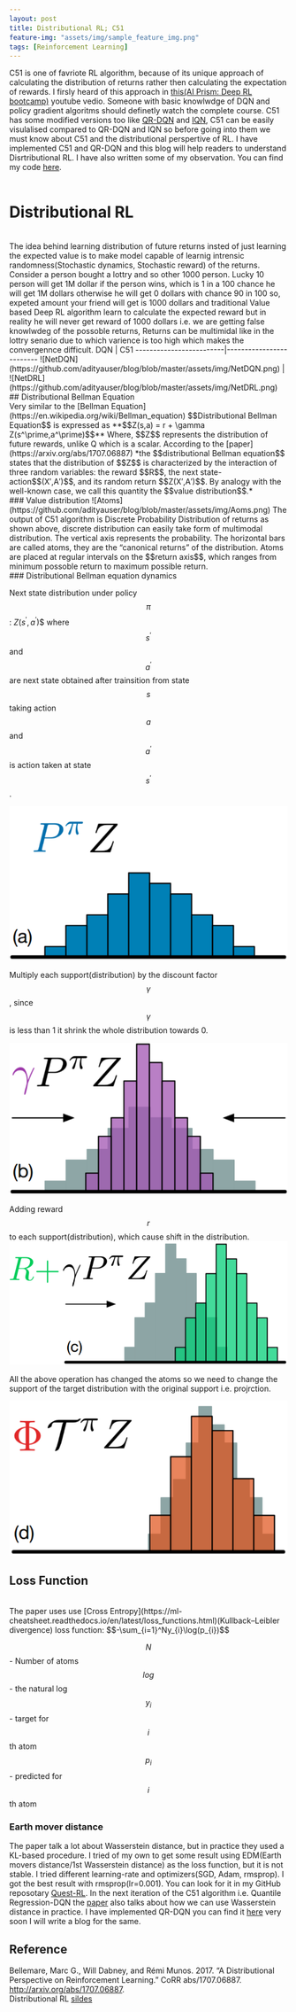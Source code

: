 ```yaml
---
layout: post
title: Distributional RL; C51
feature-img: "assets/img/sample_feature_img.png"
tags: [Reinforcement Learning]
---
```

C51 is one of favriote RL algorithm, because of its unique approach of calculating the distribution of returns rather then calculating the expectation of rewards. I firsly heard of this approach in <a href="https://www.youtube.com/watch?v=bsuvM1jO-4w">this(AI Prism: Deep RL bootcamp)</a> youtube vedio. Someone with basic knowlwdge of DQN and policy gradient algoritms should definetly watch the complete course. C51 has some modified versions too like [QR-DQN](https://arxiv.org/pdf/1710.10044.pdf) and [IQN](https://arxiv.org/abs/1806.06923), C51 can be easily visulalised compared to QR-DQN and IQN so before going into them we must know about C51 and the distributional perspertive of RL. I have implemented C51 and QR-DQN and this blog will help readers to understand Disrtributional RL. I have also written some of my observation. You can find my code [here](https://github.com/adityauser/Quest-RL/tree/master/Distributional-RL).<br> 
<br> 
# Distributional RL 
<br> 
The idea behind learning distribution of future returns insted of just learning the expected value is to make model capable of learnig intrensic randomness(Stochastic dynamics, Stochastic reward) of the returns. Consider a person bought a lottry and so other 1000 person. Lucky 10 person will get 1M dollar if the person wins, which is 1 in a 100 chance he will get 1M dollars otherwise he will get 0 dollars with chance 90 in 100 so, expeted amount your friend will get is 1000 dollars and traditional Value based Deep RL algorithm learn to calculate the expected reward but in reality he will never get reward of 1000 dollars i.e. we are getting false knowlwdeg of the possoble returns, Returns can be multimidal like in the lottry senario due to which varience is too high which makes the convergennce difficult.
DQN             |  C51
-------------------------|-------------------------
![NetDQN](https://github.com/adityauser/blog/blob/master/assets/img/NetDQN.png)  |  ![NetDRL](https://github.com/adityauser/blog/blob/master/assets/img/NetDRL.png) 
## Distributional Bellman Equation <br>
Very similar to the [Bellman Equation](https://en.wikipedia.org/wiki/Bellman_equation) $$Distributional Bellman Equation$$ is expressed as
**$$Z(s,a) = r + \gamma Z(s^\prime,a^\prime)$$**
Where, $$Z$$ represents the distribution of future rewards, unlike Q which is a scalar. According to the [paper](https://arxiv.org/abs/1707.06887) *the $$distributional Bellman equation$$ states that the distribution of $$Z$$ is characterized by the interaction of three random variables: the reward $$R$$, the next state-action$$(X′,A′)$$, and its random return $$Z(X′,A′)$$. By analogy with the well-known case, we call this quantity the $$value distribution$$.* 
<br>
### Value distribution 
![Atoms](https://github.com/adityauser/blog/blob/master/assets/img/Aoms.png) 
The output of C51 algorithm is Discrete Probability Distribution of returns as shown above, discrete distribution can easily take form of multimodal distribution. The vertical axis represents the probability. The horizontal bars are called atoms, they are the “canonical returns” of the distribution. Atoms are placed at regular intervals on the $$return axis$$, which ranges from minimum possoble return to maximum possible return.
<br>
### Distributional Bellman equation dynamics

Next state distribution under policy $$\pi$$: $Z(s^\prime,a^\prime)$$ where $$s^\prime$$ and $$a^\prime$$ are next state obtained after trainsition from state $$s$$ taking action $$a$$ and $$a^\prime$$ is action taken at state $$s^\prime$$.

![Next state distribution under policy $$\pi$$](https://github.com/adityauser/blog/blob/master/assets/img/Transition.png) 

Multiply each support(distribution) by the discount factor $$\gamma$$, since $$\gamma$$ is less than 1 it shrink the whole distribution towards 0.

![Discounting shrinks the distribution towards 0](https://github.com/adityauser/blog/blob/master/assets/img/Shrink.png) 

Adding reward $$r$$ to each support(distribution), which cause shift in the distribution.
![Add reward and shift](https://github.com/adityauser/blog/blob/master/assets/img/Shift.png) 

All the above operation has changed the atoms so we need to change the support of the target distribution with the original support i.e. projrction.

![Projection](https://github.com/adityauser/blog/blob/master/assets/img/Project.png) 


## Loss Function
<br>
The paper uses use [Cross Entropy](https://ml-cheatsheet.readthedocs.io/en/latest/loss_functions.html)(Kullback–Leibler divergence) loss function:
$$-\sum_{i=1}^Ny_{i}\log(p_{i})$$

$$N$$ - Number of atoms
$$log$$ - the natural log
$$y_{i}$$ - target for $$i$$th atom
$$p_{i}$$ - predicted for $$i$$th atom

### Earth mover distance

The paper talk a lot about Wasserstein distance, but in practice they used a KL-based procedure.
I tried of my own to get some result using EDM(Earth movers distance/1st Wasserstein distance) as the loss function, but it is not stable.
I tried different learning-rate and optimizers(SGD, Adam, rmsprop). I got the best result with rmsprop(lr=0.001). You can look for it in my GitHub reposotary [Quest-RL](https://github.com/adityauser/Quest-RL).
In the next iteration of the C51 algorithm i.e. Quantile Regression-DQN the [paper](https://arxiv.org/pdf/1710.10044.pdf) also talks about how we can use Wasserstein distance in practice. I have implemented QR-DQN you can find it [here](https://github.com/adityauser/Quest-RL) very soon I will write a blog for the same.


## Reference

Bellemare, Marc G., Will Dabney, and Rémi Munos. 2017. “A Distributional Perspective on Reinforcement Learning.” CoRR abs/1707.06887. http://arxiv.org/abs/1707.06887.
<br>
Distributional RL [sildes](https://ewrl.files.wordpress.com/2018/10/distributional_rl.pdf)

